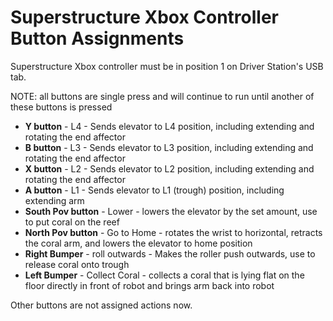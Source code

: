 # Superstructure Xbox Controller Button Assignments

Superstructure Xbox controller must be in position 1 on Driver Station's USB tab.

NOTE: all buttons are single press and will continue to run until another of these buttons is pressed


- **Y button** - L4 - Sends elevator to L4 position, including extending and rotating the end affector
- **B button** - L3 - Sends elevator to L3 position, including extending and rotating the end affector
- **X button** - L2 - Sends elevator to L2 position, including extending and rotating the end affector
- **A button** - L1 - Sends elevator to L1 (trough) position, including extending arm
- **South Pov button** - Lower - lowers the elevator by the set amount, use to put coral on the reef
- **North Pov button** - Go to Home - rotates the wrist to horizontal, retracts the coral arm, and lowers the elevator to home position
- **Right Bumper** - roll outwards - Makes the roller push outwards, use to release coral onto trough
- **Left Bumper** - Collect Coral - collects a coral that is lying flat on the floor directly in front of robot and brings arm back into robot

Other buttons are not assigned actions now.
